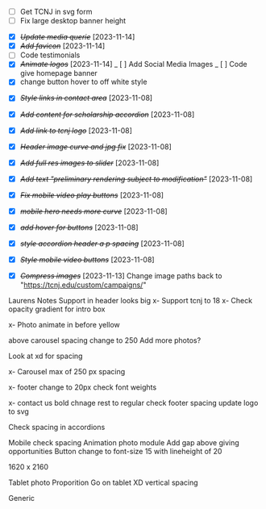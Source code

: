 - [ ] Get TCNJ in svg form
- [ ] Fix large desktop banner height

* [x] ~~_Update media querie_~~ [2023-11-14]
* [x] ~~_Add favicon_~~ [2023-11-14]
* [ ] Code testimonials
* [x] ~~_Animate logos_~~ [2023-11-14]
      _ [ ] Add Social Media Images
      _ [ ] Code give homepage banner
* [x] change button hover to off white style

- [x] ~~_Style links in contact area_~~ [2023-11-08]
- [x] ~~_Add content for scholarship accordion_~~ [2023-11-08]
- [x] ~~_Add link to tcnj logo_~~ [2023-11-08]

- [x] ~~_Header image curve and jpg fix_~~ [2023-11-08]

- [x] ~~_Add full res images to slider_~~ [2023-11-08]
- [x] ~~_Add text "preliminary rendering subject to modification"_~~ [2023-11-08]
- [x] ~~_Fix mobile video play buttons_~~ [2023-11-08]

* [x] ~~_mobile hero needs more curve_~~ [2023-11-08]

- [x] ~~_add hover for buttons_~~ [2023-11-08]

- [x] ~~_style accordion header a p spacing_~~ [2023-11-08]
- [x] ~~_Style mobile video buttons_~~ [2023-11-08]
- [x] ~~_Compress images_~~ [2023-11-13]
      Change image paths back to "https://tcnj.edu/custom/campaigns/"

Laurens Notes
Support in header looks big
x- Support tcnj to 18
x- Check opacity gradient for intro box

x- Photo animate in before yellow

above carousel spacing change to 250
Add more photos?

Look at xd for spacing

x- Carousel max of 250 px spacing

x- footer change to 20px
check font weights

x- contact us bold chnage rest to regular
check footer spacing
update logo to svg

Check spacing in accordions

Mobile check spacing
Animation photo module
Add gap above giving opportunities
Button change to font-size 15 with lineheight of 20

1620 x 2160

Tablet photo
Proporition Go on tablet XD
vertical spacing

Generic
